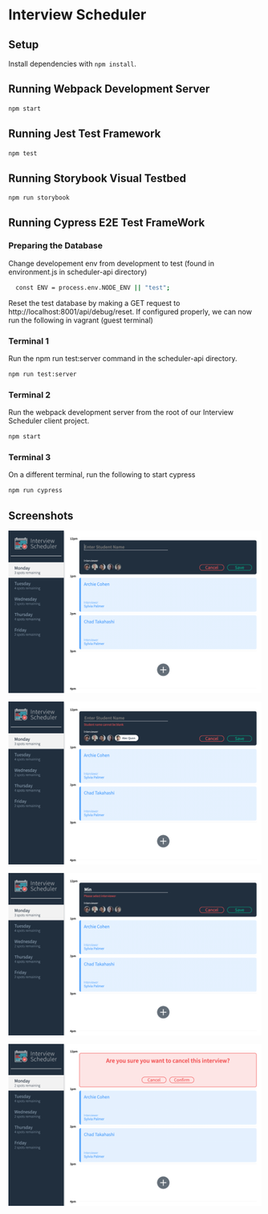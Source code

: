 # Interview Scheduler

## Setup

Install dependencies with `npm install`.

## Running Webpack Development Server

```sh
npm start
```

## Running Jest Test Framework

```sh
npm test
```

## Running Storybook Visual Testbed

```sh
npm run storybook
```

## Running Cypress E2E Test FrameWork

### Preparing the Database
Change developement env from development to test (found in environment.js in scheduler-api directory)

```sh
  const ENV = process.env.NODE_ENV || "test";
```
Reset the test database by making a GET request to http://localhost:8001/api/debug/reset. If configured properly, we can now run the following in vagrant (guest terminal)


### Terminal 1
Run the npm run test:server command in the scheduler-api directory.
```sh
npm run test:server
```
### Terminal 2
Run the webpack development server from the root of our Interview Scheduler client project.
```sh
npm start
```

### Terminal 3
On a different terminal, run the following to start cypress
```sh
npm run cypress
```


## Screenshots
!["Appointment form of scheduler app"](https://github.com/jmgtheworld/scheduler/blob/master/docs/Appointment-form.png?raw=true)

!["Appointment form with name error when user tries to submit form with empty name"](https://github.com/jmgtheworld/scheduler/blob/master/docs/Appointment-form-name-error.png?raw=true)

!["Appointment form with interviewer error when user tries to submit form without selecting an interviewer"](https://github.com/jmgtheworld/scheduler/blob/master/docs/Appointment-form-interviewer-error.png?raw=true)

!["Appointment form asking confirmation for deleting an existing appointment"](https://github.com/jmgtheworld/scheduler/blob/master/docs/Appointment-form-confirm-delete.png?raw=true)